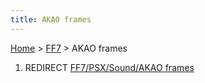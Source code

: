 ```yaml
---
title: AKAO frames
---
```


[Home](/Main%20Page.md) > [FF7](/FF7.md) > AKAO frames

1.  REDIRECT [FF7/PSX/Sound/AKAO frames][]

  [FF7/PSX/Sound/AKAO frames]: /FF7/PSX/Sound/AKAO%20frames.md "wikilink"
